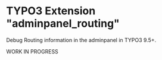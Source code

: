 # TYPO3 Extension "adminpanel_routing"
Debug Routing information in the adminpanel in TYPO3 9.5+.

WORK IN PROGRESS
